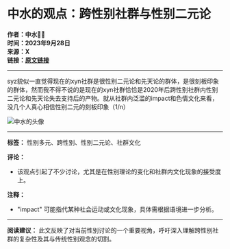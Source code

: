# 中水的观点：跨性别社群与性别二元论

**作者：中水🏳️‍⚧️**  
**时间：2023年9月28日**  
**来源：X**  
**链接：[原文链接](https://x.com/Nokta_gardisto/Nokta_gardisto/status/1707317904478527585)**

---

syz貌似一直觉得现在的xyn社群是很性别二元论和先天论的群体，是很刻板印象的群体，然而我不得不说的是现在的xyn社群恰恰是2020年后跨性别社群内性别二元论和先天论失去支持后的产物。就从社群内泛滥的impact和色情文化来看，没几个人真心相信性别二元的刻板印象（1/n）  

![中水的头像](https://pbs.twimg.com/profile_images/1815262362523643904/IhZ3igMS_normal.jpg)

---

**标签：** 性别多元、跨性别、性别二元论、社群文化

**评论：**
- 该观点引起了不少讨论，尤其是在性别理论的变化和社群内文化现象的接受度上。

**注释：**
- "impact" 可能指代某种社会运动或文化现象，具体需根据语境进一步分析。

---

**阅读建议：**
此文反映了对当前性别讨论的一个重要视角，呼吁深入理解跨性别社群的复杂性及其与传统性别观念的切割。